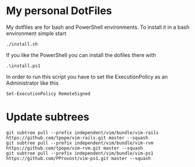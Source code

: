 My personal DotFiles
====================

My dotfiles are for bash and PowerShell environments.
To install it in a bash environment simple start

    ./install.sh

If you like the PowerShell you can install the dofiles there with

    .\install.ps1

In order to run this script you have to set the ExecutionPolicy as an Administrator like this

    Set-ExecutionPolicy RemoteSigned

Update subtrees
===============

    git subtree pull --prefix independent/vim/bundle/vim-rails https://github.com/tpope/vim-rails.git master --squash
    git subtree pull --prefix independent/vim/bundle/vim-rvm https://github.com/tpope/vim-rvm.git master --squash
    git subtree pull --prefix independent/vim/bundle/vim-ps1 https://github.com/PProvost/vim-ps1.git master --squash
